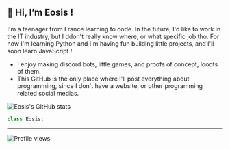 <h2>👋 Hi, I’m Eosis !</h2> 
 
I'm a teenager from France learning to code. In the future, I'd like to work in the IT industry, but I ddon't really know where, or what specific job tho. For now I'm learning Python and I'm having fun building little projects, and I'll soon learn JavaScript ! 
- I enjoy making discord bots, little games, and proofs of concept, looots of them.
- This GitHub is the only place where I'll post everything about programming, since I don't have a website, or other programming related social medias. 

![Eosis's GitHub stats](https://github-readme-stats.vercel.app/api?username=eosiswastaken&show_icons=true&count_private=true&theme=codeSTACKr)

<!-- ![GitHub metrics](https://metrics.lecoq.io/eosiswastaken) -->  

<!--![Top Langs](https://github-readme-stats.vercel.app/api/top-langs/?username=EosisWasTaken&langs_count=10&theme=codeSTACKr&layout=compact)-->

```python
class Eosis:

```

---
![Profile views](https://gpvc.arturio.dev/eosiswastaken)  
